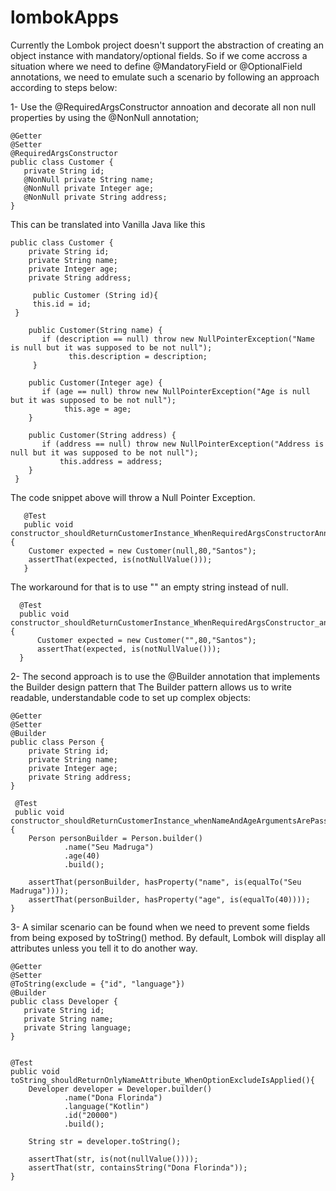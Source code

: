 # lombokApps

Currently the Lombok project doesn't support the abstraction of creating an object instance with mandatory/optional fields. So if we come accross a situation where we need to define @MandatoryField or @OptionalField annotations, we need to emulate such a scenario by following an approach according to steps below:

1- Use the @RequiredArgsConstructor annoation and decorate all non null properties by using the @NonNull annotation;

    @Getter
    @Setter
    @RequiredArgsConstructor
    public class Customer {
       private String id;
       @NonNull private String name;
       @NonNull private Integer age;
       @NonNull private String address;
    }
 
 This can be translated into Vanilla Java like this
 
    public class Customer {
        private String id;
        private String name;
        private Integer age;
        private String address;
       
         public Customer (String id){
	     this.id = id;
	 }
	
        public Customer(String name) {
           if (description == null) throw new NullPointerException("Name is null but it was supposed to be not null");
                 this.description = description;
         }
 
        public Customer(Integer age) {
           if (age == null) throw new NullPointerException("Age is null but it was supposed to be not null");
                this.age = age;
        }
 
        public Customer(String address) {
           if (address == null) throw new NullPointerException("Address is null but it was supposed to be not null");
               this.address = address;
        }
     }
    
   
  The code snippet above will throw a Null Pointer Exception. 
  
       @Test
       public void constructor_shouldReturnCustomerInstance_WhenRequiredArgsConstructorAnnotationIsUsed(){
		Customer expected = new Customer(null,80,"Santos");
		assertThat(expected, is(notNullValue()));
       }
  
  The workaround for that is to use "" an empty string instead of null.
  
      @Test
      public void constructor_shouldReturnCustomerInstance_WhenRequiredArgsConstructor_and_nonNullFieldsAreSetAsEmptyString(){
          Customer expected = new Customer("",80,"Santos");
          assertThat(expected, is(notNullValue()));
      }

  
  2- The second approach is to use the @Builder annotation that implements the Builder design pattern that The Builder pattern allows us to write readable, understandable code to set up complex objects:
  
  
    @Getter
    @Setter
    @Builder
    public class Person {
        private String id;
        private String name;
        private Integer age;
        private String address;
    }

     @Test
     public void constructor_shouldReturnCustomerInstance_whenNameAndAgeArgumentsArePassed(){
		Person personBuilder = Person.builder()
				.name("Seu Madruga")
				.age(40)
				.build();

		assertThat(personBuilder, hasProperty("name", is(equalTo("Seu Madruga"))));
		assertThat(personBuilder, hasProperty("age", is(equalTo(40))));
    }



3- A similar scenario can be found when we need to prevent some fields from being exposed by toString() method. By default, Lombok will
display all attributes unless you tell it to do another way.

    
    @Getter
    @Setter
    @ToString(exclude = {"id", "language"})
    @Builder
    public class Developer {
       private String id;
       private String name;
       private String language;
    }
  

    @Test
    public void toString_shouldReturnOnlyNameAttribute_WhenOptionExcludeIsApplied(){
		Developer developer = Developer.builder()
				.name("Dona Florinda")
				.language("Kotlin")
				.id("20000")
				.build();

		String str = developer.toString();

		assertThat(str, is(not(nullValue())));
		assertThat(str, containsString("Dona Florinda"));
	}
